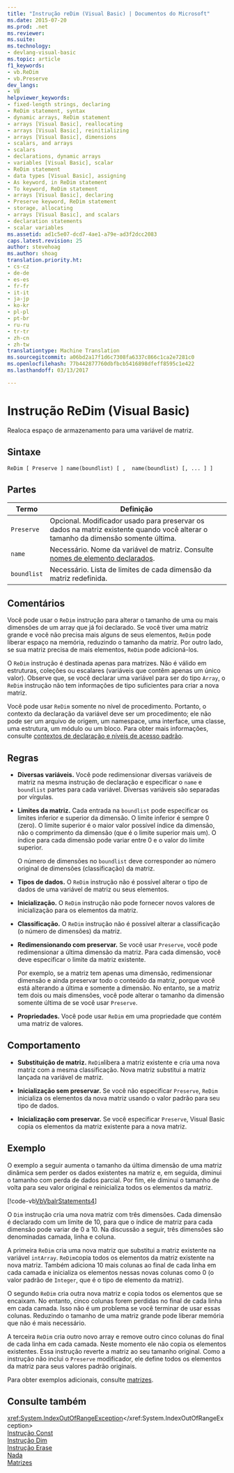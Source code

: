 ```yaml
---
title: "Instrução reDim (Visual Basic) | Documentos do Microsoft"
ms.date: 2015-07-20
ms.prod: .net
ms.reviewer: 
ms.suite: 
ms.technology:
- devlang-visual-basic
ms.topic: article
f1_keywords:
- vb.ReDim
- vb.Preserve
dev_langs:
- VB
helpviewer_keywords:
- fixed-length strings, declaring
- ReDim statement, syntax
- dynamic arrays, ReDim statement
- arrays [Visual Basic], reallocating
- arrays [Visual Basic], reinitializing
- arrays [Visual Basic], dimensions
- scalars, and arrays
- scalars
- declarations, dynamic arrays
- variables [Visual Basic], scalar
- ReDim statement
- data types [Visual Basic], assigning
- As keyword, in ReDim statement
- To keyword, ReDim statement
- arrays [Visual Basic], declaring
- Preserve keyword, ReDim statement
- storage, allocating
- arrays [Visual Basic], and scalars
- declaration statements
- scalar variables
ms.assetid: ad1c5e07-dcd7-4ae1-a79e-ad3f2dcc2083
caps.latest.revision: 25
author: stevehoag
ms.author: shoag
translation.priority.ht:
- cs-cz
- de-de
- es-es
- fr-fr
- it-it
- ja-jp
- ko-kr
- pl-pl
- pt-br
- ru-ru
- tr-tr
- zh-cn
- zh-tw
translationtype: Machine Translation
ms.sourcegitcommit: a06bd2a17f1d6c7308fa6337c866c1ca2e7281c0
ms.openlocfilehash: 77b442877760dbfbcb5416898dfeff8595c1e422
ms.lasthandoff: 03/13/2017

---
```

# <a name="redim-statement-visual-basic"></a>Instrução ReDim (Visual Basic)
Realoca espaço de armazenamento para uma variável de matriz.  
  
## <a name="syntax"></a>Sintaxe  
  
```  
ReDim [ Preserve ] name(boundlist) [ ,  name(boundlist) [, ... ] ]  
```  
  
## <a name="parts"></a>Partes  
  
|Termo|Definição|  
|----------|----------------|  
|`Preserve`|Opcional. Modificador usado para preservar os dados na matriz existente quando você alterar o tamanho da dimensão somente última.|  
|`name`|Necessário. Nome da variável de matriz. Consulte [nomes de elemento declarados](../../../visual-basic/programming-guide/language-features/declared-elements/declared-element-names.md).|  
|`boundlist`|Necessário. Lista de limites de cada dimensão da matriz redefinida.|  
  
## <a name="remarks"></a>Comentários  
 Você pode usar o `ReDim` instrução para alterar o tamanho de uma ou mais dimensões de um array que já foi declarado. Se você tiver uma matriz grande e você não precisa mais alguns de seus elementos, `ReDim` pode liberar espaço na memória, reduzindo o tamanho da matriz. Por outro lado, se sua matriz precisa de mais elementos, `ReDim` pode adicioná-los.  
  
 O `ReDim` instrução é destinada apenas para matrizes. Não é válido em estruturas, coleções ou escalares (variáveis que contêm apenas um único valor). Observe que, se você declarar uma variável para ser do tipo `Array`, o `ReDim` instrução não tem informações de tipo suficientes para criar a nova matriz.  
  
 Você pode usar `ReDim` somente no nível de procedimento. Portanto, o contexto da declaração da variável deve ser um procedimento; ele não pode ser um arquivo de origem, um namespace, uma interface, uma classe, uma estrutura, um módulo ou um bloco. Para obter mais informações, consulte [contextos de declaração e níveis de acesso padrão](../../../visual-basic/language-reference/statements/declaration-contexts-and-default-access-levels.md).  
  
## <a name="rules"></a>Regras  
  
-   **Diversas variáveis.** Você pode redimensionar diversas variáveis de matriz na mesma instrução de declaração e especificar o `name` e `boundlist` partes para cada variável. Diversas variáveis são separadas por vírgulas.  
  
-   **Limites da matriz.** Cada entrada na `boundlist` pode especificar os limites inferior e superior da dimensão. O limite inferior é sempre 0 (zero). O limite superior é o maior valor possível índice da dimensão, não o comprimento da dimensão (que é o limite superior mais um). O índice para cada dimensão pode variar entre 0 e o valor do limite superior.  
  
     O número de dimensões no `boundlist` deve corresponder ao número original de dimensões (classificação) da matriz.  
  
-   **Tipos de dados.** O `ReDim` instrução não é possível alterar o tipo de dados de uma variável de matriz ou seus elementos.  
  
-   **Inicialização.** O `ReDim` instrução não pode fornecer novos valores de inicialização para os elementos da matriz.  
  
-   **Classificação.** O `ReDim` instrução não é possível alterar a classificação (o número de dimensões) da matriz.  
  
-   **Redimensionando com preservar.** Se você usar `Preserve`, você pode redimensionar a última dimensão da matriz. Para cada dimensão, você deve especificar o limite da matriz existente.  
  
     Por exemplo, se a matriz tem apenas uma dimensão, redimensionar dimensão e ainda preservar todo o conteúdo da matriz, porque você está alterando a última e somente a dimensão. No entanto, se a matriz tem dois ou mais dimensões, você pode alterar o tamanho da dimensão somente última de se você usar `Preserve`.  
  
-   **Propriedades.** Você pode usar `ReDim` em uma propriedade que contém uma matriz de valores.  
  
## <a name="behavior"></a>Comportamento  
  
-   **Substituição de matriz.** `ReDim`libera a matriz existente e cria uma nova matriz com a mesma classificação. Nova matriz substitui a matriz lançada na variável de matriz.  
  
-   **Inicialização sem preservar.** Se você não especificar `Preserve`, `ReDim` inicializa os elementos da nova matriz usando o valor padrão para seu tipo de dados.  
  
-   **Inicialização com preservar.** Se você especificar `Preserve`, Visual Basic copia os elementos da matriz existente para a nova matriz.  
  
## <a name="example"></a>Exemplo  
 O exemplo a seguir aumenta o tamanho da última dimensão de uma matriz dinâmica sem perder os dados existentes na matriz e, em seguida, diminui o tamanho com perda de dados parcial. Por fim, ele diminui o tamanho de volta para seu valor original e reinicializa todos os elementos da matriz.  
  
 [!code-vb[VbVbalrStatements&#52;](../../../visual-basic/language-reference/error-messages/codesnippet/VisualBasic/redim-statement_1.vb)]  
  
 O `Dim` instrução cria uma nova matriz com três dimensões. Cada dimensão é declarado com um limite de 10, para que o índice de matriz para cada dimensão pode variar de 0 a 10. Na discussão a seguir, três dimensões são denominadas camada, linha e coluna.  
  
 A primeira `ReDim` cria uma nova matriz que substitui a matriz existente na variável `intArray`. `ReDim`copia todos os elementos da matriz existente na nova matriz. Também adiciona 10 mais colunas ao final de cada linha em cada camada e inicializa os elementos nessas novas colunas como 0 (o valor padrão de `Integer`, que é o tipo de elemento da matriz).  
  
 O segundo `ReDim` cria outra nova matriz e copia todos os elementos que se encaixam. No entanto, cinco colunas forem perdidas no final de cada linha em cada camada. Isso não é um problema se você terminar de usar essas colunas. Reduzindo o tamanho de uma matriz grande pode liberar memória que não é mais necessário.  
  
 A terceira `ReDim` cria outro novo array e remove outro cinco colunas do final de cada linha em cada camada. Neste momento ele não copia os elementos existentes. Essa instrução reverte a matriz ao seu tamanho original. Como a instrução não inclui o `Preserve` modificador, ele define todos os elementos da matriz para seus valores padrão originais.  
  
 Para obter exemplos adicionais, consulte [matrizes](../../../visual-basic/programming-guide/language-features/arrays/index.md).  
  
## <a name="see-also"></a>Consulte também  
 <xref:System.IndexOutOfRangeException></xref:System.IndexOutOfRangeException>   
 [Instrução Const](../../../visual-basic/language-reference/statements/const-statement.md)   
 [Instrução Dim](../../../visual-basic/language-reference/statements/dim-statement.md)   
 [Instrução Erase](../../../visual-basic/language-reference/statements/erase-statement.md)   
 [Nada](../../../visual-basic/language-reference/nothing.md)   
 [Matrizes](../../../visual-basic/programming-guide/language-features/arrays/index.md)
